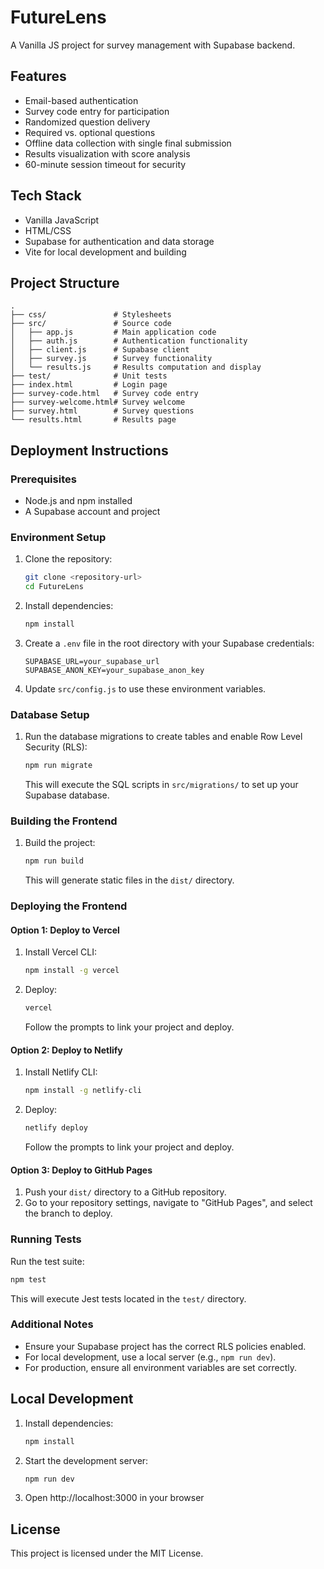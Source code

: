 # FutureLens

A Vanilla JS project for survey management with Supabase backend.

## Features

- Email-based authentication
- Survey code entry for participation
- Randomized question delivery
- Required vs. optional questions
- Offline data collection with single final submission
- Results visualization with score analysis
- 60-minute session timeout for security

## Tech Stack

- Vanilla JavaScript
- HTML/CSS
- Supabase for authentication and data storage
- Vite for local development and building

## Project Structure

```
.
├── css/               # Stylesheets
├── src/               # Source code
│   ├── app.js         # Main application code
│   ├── auth.js        # Authentication functionality
│   ├── client.js      # Supabase client
│   ├── survey.js      # Survey functionality
│   └── results.js     # Results computation and display
├── test/              # Unit tests
├── index.html         # Login page
├── survey-code.html   # Survey code entry
├── survey-welcome.html# Survey welcome
├── survey.html        # Survey questions
└── results.html       # Results page
```

## Deployment Instructions

### Prerequisites
- Node.js and npm installed
- A Supabase account and project

### Environment Setup
1. Clone the repository:
   ```bash
   git clone <repository-url>
   cd FutureLens
   ```
2. Install dependencies:
   ```bash
   npm install
   ```
3. Create a `.env` file in the root directory with your Supabase credentials:
   ```
   SUPABASE_URL=your_supabase_url
   SUPABASE_ANON_KEY=your_supabase_anon_key
   ```
4. Update `src/config.js` to use these environment variables.

### Database Setup
1. Run the database migrations to create tables and enable Row Level Security (RLS):
   ```bash
   npm run migrate
   ```
   This will execute the SQL scripts in `src/migrations/` to set up your Supabase database.

### Building the Frontend
1. Build the project:
   ```bash
   npm run build
   ```
   This will generate static files in the `dist/` directory.

### Deploying the Frontend
#### Option 1: Deploy to Vercel
1. Install Vercel CLI:
   ```bash
   npm install -g vercel
   ```
2. Deploy:
   ```bash
   vercel
   ```
   Follow the prompts to link your project and deploy.

#### Option 2: Deploy to Netlify
1. Install Netlify CLI:
   ```bash
   npm install -g netlify-cli
   ```
2. Deploy:
   ```bash
   netlify deploy
   ```
   Follow the prompts to link your project and deploy.

#### Option 3: Deploy to GitHub Pages
1. Push your `dist/` directory to a GitHub repository.
2. Go to your repository settings, navigate to "GitHub Pages", and select the branch to deploy.

### Running Tests
Run the test suite:
```bash
npm test
```
This will execute Jest tests located in the `test/` directory.

### Additional Notes
- Ensure your Supabase project has the correct RLS policies enabled.
- For local development, use a local server (e.g., `npm run dev`).
- For production, ensure all environment variables are set correctly.

## Local Development

1. Install dependencies:
   ```bash
   npm install
   ```

2. Start the development server:
   ```bash
   npm run dev
   ```

3. Open http://localhost:3000 in your browser

## License

This project is licensed under the MIT License. 